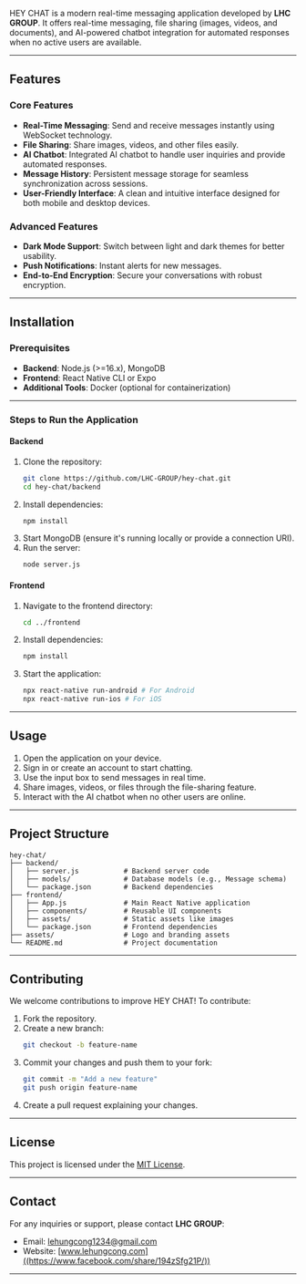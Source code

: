 HEY CHAT is a modern real-time messaging application developed by **LHC GROUP**. It offers real-time messaging, file sharing (images, videos, and documents), and AI-powered chatbot integration for automated responses when no active users are available.

---

## Features

### Core Features
- **Real-Time Messaging**: Send and receive messages instantly using WebSocket technology.
- **File Sharing**: Share images, videos, and other files easily.
- **AI Chatbot**: Integrated AI chatbot to handle user inquiries and provide automated responses.
- **Message History**: Persistent message storage for seamless synchronization across sessions.
- **User-Friendly Interface**: A clean and intuitive interface designed for both mobile and desktop devices.

### Advanced Features
- **Dark Mode Support**: Switch between light and dark themes for better usability.
- **Push Notifications**: Instant alerts for new messages.
- **End-to-End Encryption**: Secure your conversations with robust encryption.

---

## Installation

### Prerequisites
- **Backend**: Node.js (>=16.x), MongoDB
- **Frontend**: React Native CLI or Expo
- **Additional Tools**: Docker (optional for containerization)

---

### Steps to Run the Application

#### Backend
1. Clone the repository:
   ```bash
   git clone https://github.com/LHC-GROUP/hey-chat.git
   cd hey-chat/backend
   ```
2. Install dependencies:
   ```bash
   npm install
   ```
3. Start MongoDB (ensure it's running locally or provide a connection URI).
4. Run the server:
   ```bash
   node server.js
   ```

#### Frontend
1. Navigate to the frontend directory:
   ```bash
   cd ../frontend
   ```
2. Install dependencies:
   ```bash
   npm install
   ```
3. Start the application:
   ```bash
   npx react-native run-android # For Android
   npx react-native run-ios # For iOS
   ```

---

## Usage

1. Open the application on your device.
2. Sign in or create an account to start chatting.
3. Use the input box to send messages in real time.
4. Share images, videos, or files through the file-sharing feature.
5. Interact with the AI chatbot when no other users are online.

---

## Project Structure

```plaintext
hey-chat/
├── backend/
│   ├── server.js           # Backend server code
│   ├── models/             # Database models (e.g., Message schema)
│   └── package.json        # Backend dependencies
├── frontend/
│   ├── App.js              # Main React Native application
│   ├── components/         # Reusable UI components
│   ├── assets/             # Static assets like images
│   └── package.json        # Frontend dependencies
├── assets/                 # Logo and branding assets
└── README.md               # Project documentation
```

---

## Contributing

We welcome contributions to improve HEY CHAT! To contribute:
1. Fork the repository.
2. Create a new branch:
   ```bash
   git checkout -b feature-name
   ```
3. Commit your changes and push them to your fork:
   ```bash
   git commit -m "Add a new feature"
   git push origin feature-name
   ```
4. Create a pull request explaining your changes.

---

## License

This project is licensed under the [MIT License](LICENSE).

---

## Contact

For any inquiries or support, please contact **LHC GROUP**:
- Email: [lehungcong1234@gmail.com]((lehungcong1234@gmail.com))
- Website: [www.lehungcong.com]((https://www.facebook.com/share/194zSfg21P/))

---
